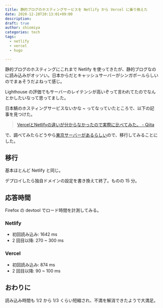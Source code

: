 ```yaml
---
title: 静的ブログのホスティングサービスを Netlify から Vercel に乗り換えた
date: 2020-12-28T20:13:01+09:00
description:
draft: true
author: shiomiya
categories: tech
tags:
  - netlify
  - vercel
  - hugo

---
```


静的ブログのホスティングにこれまで Netlify を使ってきたが、静的ブログなのに読み込みがオッソい。日本からだとキャッシュサーバーがシンガポールらしいのでまぁそうだよねって感じ。

Lighthouse の評価でもサーバーのレイテンシが高いぞって言われてたのでなんとかしたいなって思ってました。

日本鯖のホスティングサービスないかな ~ ってなっていたところで、以下の記事を見つけた。

> [VercelとNetlifyの違いが分からなかったので実際に比べてみた。 - Qiita](https://qiita.com/fussy113/items/ba204747e3f0e6c59af0)

で、調べてみたらどうやら[東京サーバーがあるらしい](https://vercel.com/docs/edge-network/regions)ので、移行してみることにした。

## 移行

基本ほとんど Netlify と同じ。

デプロイしたら独自ドメインの設定を書き換えて終了。ものの 15 分。

## 応答時間

Firefox の devtool でロード時間を計測してみる。

### Netlify

- 初回読み込み: 1642 ms
- 2 回目以降: 270 ~ 300 ms

### Vercel

- 初回読み込み: 874 ms
- 2 回目以降: 90 ~ 100 ms

## おわりに

読み込み時間も 1/2 から 1/3 くらい短縮され、不満を解消できたようで大満足。
